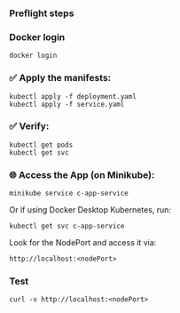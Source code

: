 ### Preflight steps
### Docker login

```
docker login
```


### ✅ Apply the manifests:

```
kubectl apply -f deployment.yaml
kubectl apply -f service.yaml
```

### ✅ Verify:

```
kubectl get pods
kubectl get svc
```

### 🌐 Access the App (on Minikube):

```
minikube service c-app-service
```

Or if using Docker Desktop Kubernetes, run:

```
kubectl get svc c-app-service
```

Look for the NodePort and access it via:

```
http://localhost:<nodePort>
```



### Test

```
curl -v http://localhost:<nodePort>
```